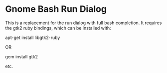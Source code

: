 Gnome Bash Run Dialog
=====================

This is a replacement for the run dialog with full bash completion.  It
requires the gtk2 ruby bindings, which can be installed with:

apt-get install libgtk2-ruby

OR

gem install gtk2

etc.
